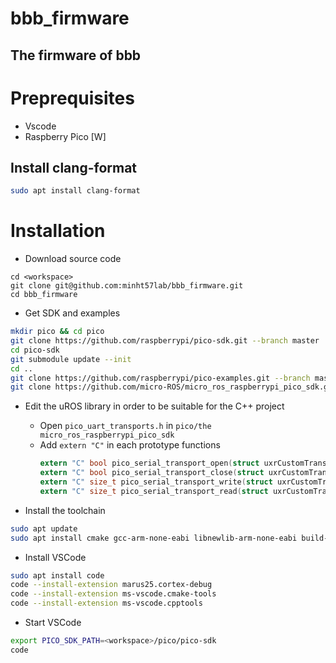 # bbb_firmware
The firmware of bbb
---
# Preprequisites
- Vscode
- Raspberry Pico [W]
## Install clang-format
```bash
sudo apt install clang-format
```


# Installation
- Download source code
```
cd <workspace>
git clone git@github.com:minht57lab/bbb_firmware.git
cd bbb_firmware
```

- Get SDK and examples
```bash
mkdir pico && cd pico
git clone https://github.com/raspberrypi/pico-sdk.git --branch master
cd pico-sdk
git submodule update --init
cd ..
git clone https://github.com/raspberrypi/pico-examples.git --branch master
git clone https://github.com/micro-ROS/micro_ros_raspberrypi_pico_sdk.git --branch humble
```

- Edit the uROS library in order to be suitable for the C++ project
  - Open `pico_uart_transports.h` in `pico/the micro_ros_raspberrypi_pico_sdk`
  - Add `extern "C"` in each prototype functions
    ```C
    extern "C" bool pico_serial_transport_open(struct uxrCustomTransport * transport);
    extern "C" bool pico_serial_transport_close(struct uxrCustomTransport * transport);
    extern "C" size_t pico_serial_transport_write(struct uxrCustomTransport* transport, const uint8_t * buf, size_t len, uint8_t * err);
    extern "C" size_t pico_serial_transport_read(struct uxrCustomTransport* transport, uint8_t* buf, size_t len, int timeout, uint8_t* err);
    ```

- Install the toolchain
```bash
sudo apt update
sudo apt install cmake gcc-arm-none-eabi libnewlib-arm-none-eabi build-essential libstdc++-arm-none-eabi-newlib
```

- Install VSCode
```bash
sudo apt install code
code --install-extension marus25.cortex-debug
code --install-extension ms-vscode.cmake-tools
code --install-extension ms-vscode.cpptools
```

- Start VSCode
```bash
export PICO_SDK_PATH=<workspace>/pico/pico-sdk
code
```

